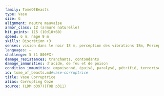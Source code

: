 ```yaml
---
family: TomeOfBeasts
type: Vase
size: G
alignment: neutre mauvaise
armor_class: 12 (armure naturelle)
hit_points: 115 (10d10+60)
speed: 6 m, nage 9 m
skills: Discrétion +3
senses: vision dans le noir 18 m, perception des vibrations 18m, Perception passive 5
languages: —
challenge: 5 (1 800PX)
damage_resistances: tranchants, contondants
damage_immunities: d'acide, de feu et de poison
condition_immunities: empoisonné, épuisé, paralysé, pétrifié, terrorisé
id: tome_of_beasts.md#vase-corruptrice
title: Vase Corruptrice
alias: Corrupting Ooze
source: (LDM p397)(TOB p311)
---
```


